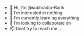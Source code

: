 - 👋 Hi, I’m @subhradip-Barik
- 👀 I’m interested in nothing
- 🌱 I’m currently learning everything
- 💞️ I’m looking to collaborate on 
- 📫 Dont try  to reach me ...

<!---
subhradip-kreeti/subhradip-kreeti is a ✨ special ✨ repository because its `README.md` (this file) appears on your GitHub profile.
You can click the Preview link to take a look at your changes.
--->
